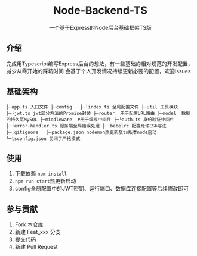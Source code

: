 <h1 align="center">Node-Backend-TS</h1>
<p align="center">一个基于Express的Node后台基础框架TS版</p>

## 介绍
完成用Typescript编写Express后台的想法，有一些基础的相对规范的开发配置，减少从零开始的踩坑时间
会基于个人开发情况持续更新必要的配置，欢迎Issues

##  基础架构
`
├─app.ts 入口文件
├─config  
├─└index.ts 全局配置文件
├─util 工具模块
├─└jwt.ts jwt部分方法的Promise封装
├─router  用于配置URL路由
├─model  数据的持久层MySQL
├─middleware  #用于编写中间件
├─└auth.ts 身份验证中间件
├─└error-handler.ts 服务端全局错误处理
├─.babelrc 配置允许ES6写法 
├─,gitignore  
├─package.json nodemon热更新及ts版本node启动
└─tsconfig.json 关闭了严格模式  
`

##  使用
  
1. 下载依赖 `npm install`
2. `npm run start`热更新启动
3. config全局配置中的JWT密钥、运行端口、数据库连接配置等后续修改即可
  
##  参与贡献
  
1. Fork 本仓库
2. 新建 Feat_xxx 分支
3. 提交代码
4. 新建 Pull Request
